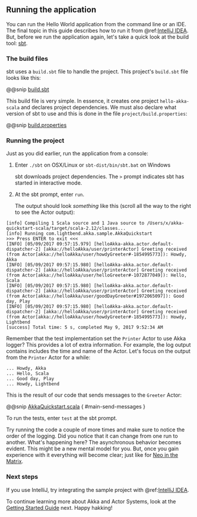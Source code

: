 ## Running the application
 
You can run the Hello World application from the command line or an IDE. The final topic in this guide describes how to run it from @ref:[IntelliJ IDEA](intellij-idea.md). But, before we run the application again, let's take a quick look at the build tool: [sbt](http://www.scala-sbt.org). 
 
### The build files

sbt uses a `build.sbt` file to handle the project. This project's `build.sbt` file looks like this:
 
@@snip [build.sbt]($g8root$/build.sbt)
 
This build file is very simple. In essence, it creates one project `hello-akka-scala` and declares project dependencies. We must also declare what version of sbt to use and this is done in the file `project/build.properties`:
 
@@snip [build.properties]($g8root$/project/build.properties)
 
### Running the project

Just as you did earlier, run the application from a console:

1. Enter `./sbt` on OSX/Linux or `sbt-dist/bin/sbt.bat` on Windows 

   sbt downloads project dependencies. The `>` prompt indicates sbt has started in interactive mode.

1. At the sbt prompt, enter `run`. 
   
   The output should look _something_ like this (scroll all the way to the right to see the Actor output):
 
```
[info] Compiling 1 Scala source and 1 Java source to /Users/x/akka-quickstart-scala/target/scala-2.12/classes...
[info] Running com.lightbend.akka.sample.AkkaQuickstart
>>> Press ENTER to exit <<<
[INFO] [05/09/2017 09:57:15.979] [helloAkka-akka.actor.default-dispatcher-2] [akka://helloAkka/user/printerActor] Greeting received (from Actor[akka://helloAkka/user/howdyGreeter#-1854995773]): Howdy, Akka
[INFO] [05/09/2017 09:57:15.980] [helloAkka-akka.actor.default-dispatcher-2] [akka://helloAkka/user/printerActor] Greeting received (from Actor[akka://helloAkka/user/helloGreeter#-1072877049]): Hello, Scala
[INFO] [05/09/2017 09:57:15.980] [helloAkka-akka.actor.default-dispatcher-2] [akka://helloAkka/user/printerActor] Greeting received (from Actor[akka://helloAkka/user/goodDayGreeter#1972065097]): Good day, Play
[INFO] [05/09/2017 09:57:15.980] [helloAkka-akka.actor.default-dispatcher-2] [akka://helloAkka/user/printerActor] Greeting received (from Actor[akka://helloAkka/user/howdyGreeter#-1854995773]): Howdy, Lightbend
[success] Total time: 5 s, completed May 9, 2017 9:52:34 AM
```
 
Remember that the test implementation set the `Printer` Actor to use Akka logger? This provides a lot of extra information. For example, the log output contains includes the time and name of the Actor. Let's focus on the output from the `Printer` Actor for a while:
 
 ```
 ... Howdy, Akka
 ... Hello, Scala
 ... Good day, Play
 ... Howdy, Lightbend
 ```
 
This is the result of our code that sends messages to the `Greeter` Actor:
 
@@snip [AkkaQuickstart.scala]($g8src$/scala/com/lightbend/akka/sample/AkkaQuickstart.scala) { #main-send-messages }

To run the tests, enter `test` at the sbt prompt.
 
Try running the code a couple of more times and make sure to notice the order of the logging. Did you notice that it can change from one run to another. What's happening here? The asynchronous behavior becomes evident. This might be a new mental model for you. But, once you gain experience with it everything will become clear; just like for <a href="https://en.wikipedia.org/wiki/Neo_(The_Matrix)">Neo in the Matrix</a>.
 
### Next steps

If you use IntelliJ, try integrating the sample project with @ref:[IntelliJ IDEA](intellij-idea.md).

To continue learning more about Akka and Actor Systems, look at the [Getting Started Guide](http://doc.akka.io/docs/akka/2.5/scala/guide/introduction.html) next. Happy hakking!
